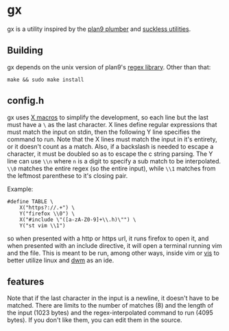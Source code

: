 # gx
gx is a utility inspired by the
[plan9 plumber](http://doc.cat-v.org/plan_9/4th_edition/papers/plumb)
and [suckless utilities](https://suckless.org).

## Building
gx depends on the unix version of plan9's
[regex library](https://9fans.github.io/plan9port/unix/).  Other than that:
```
make && sudo make install
```

## config.h
gx uses [X macros](https://en.wikipedia.org/wiki/X_Macro) to simplify
the development, so each line but the last must have a `\` as the
last character.  X lines define regular expressions that must match the
input on stdin, then the following Y line specifies the command to run.
Note that the X lines must match the input in it's entirety, or it
doesn't count as a match.  Also, if a backslash is needed to escape
a character, it must be doubled so as to escape the c string parsing.
The Y line can use `\\n` where `n` is a digit to specify a sub match to
be interpolated.  `\\0` matches the entire regex (so the entire input),
while `\\1` matches from the leftmost parenthese to it's closing pair.

Example:
```
#define TABLE \
	X("https?://.+") \
	Y("firefox \\0") \
	X("#include \"([a-zA-Z0-9]+\\.h)\"") \
	Y("st vim \\1")
```
so when presented with a http or https url, it runs firefox to open it,
and when presented with an include directive, it will open a terminal
running vim and the file.  This is meant to be run, among other ways,
inside vim or [vis](https://github.com/martanne/vis) to better utilize
linux and [dwm](https://dwm.suckless.org) as an ide.

## features
Note that if the last character in the input is a newline, it doesn't
have to be matched.  There are limits to the number of matches (8) and
the length of the input (1023 bytes) and the regex-interpolated command to
run (4095 bytes). If you don't like them, you can edit them in the source.
